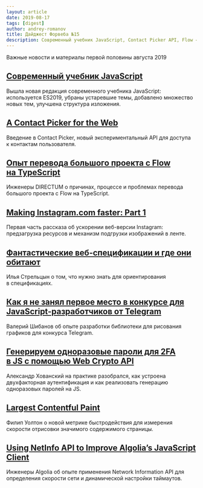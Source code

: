 ```yaml
---
layout: article
date: 2019-08-17
tags: [digest]
author: andrey-romanov
title: Дайджест Форвеба №15
description: Современный учебник JavaScript, Contact Picker API, Flow → TypeScript, ускорение веб-версии Instagram, спецификации, конкурс Telegram, двухфакторная аутентификация, Largest Contentful Paint, Network Information API
---
```

<p class="paragraph--lead">Важные новости и материалы первой половины августа 2019</p>

## [Современный учебник JavaScript](https://learn.javascript.ru/)

<p>Вышла новая редакция современного учебника JavaScript: используется ES2019, убраны устаревшие темы, добавлено множество новых тем, улучшена структура изложения.</p>

## [A Contact Picker for the Web](https://developers.google.com/web/updates/2019/08/contact-picker)

<p>Введение в Contact Picker, новый экспериментальный API для доступа к контактам пользователя.</p>

## [Опыт перевода большого проекта с Flow на TypeScript](https://habr.com/ru/company/directum/blog/462055/)

<p>Инженеры DIRECTUM о причинах, процессе и проблемах перевода большого проекта с Flow на TypeScript.</p>

## [Making Instagram.com faster: Part 1](https://instagram-engineering.com/making-instagram-com-faster-part-1-62cc0c327538)

<p>Первая часть рассказа об ускорении веб-версии Instagram: предзагрузка ресурсов и механизм подгрузки изображений в ленте.</p>

## [Фантастические веб-спецификации и где они обитают](https://css-live.ru/css/fantasticheskie-veb-specifikacii-i-gde-oni-obitayut.html)

<p>Илья Стрельцын о том, что нужно знать для ориентирования в спецификациях.</p>

## [Как я не занял первое место в конкурсе для JavaScript-разработчиков от Telegram](https://habr.com/ru/company/lanit/blog/460625/)

<p>Валерий Шибанов об опыте разработки библиотеки для рисования графиков для конкурса Telegram.</p>

## [Генерируем одноразовые пароли для 2FA в JS с помощью Web Crypto API](https://habr.com/ru/post/462945/)

<p>Александр Хованский на практике разобрался, как устроена двухфакторная аутентификация и как реализовать генерацию одноразовых паролей на JS.</p>

## [Largest Contentful Paint](https://web.dev/largest-contentful-paint/)

<p>Филип Уолтон о новой метрике быстродействия для измерения скорости отрисовки значимого содержимого страницы.</p>

## [Using NetInfo API to Improve Algolia’s JavaScript Client](https://blog.algolia.com/netinfo-api-algolia-javascript-client/)

<p>Инженеры Algolia об опыте применения Network Information API для определения скорости сети и динамической настройки таймаутов.</p>
